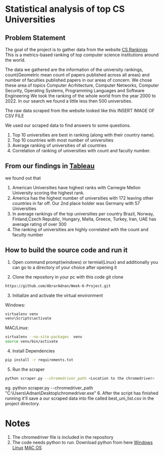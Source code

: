 # Statistical analysis of top CS Universities

## Problem Statement
The goal of the project is to gather data from the website [CS Rankings](https://csrankings.org/#/index?all&world)<br/>
This is a metrics-based ranking of top computer science institutions around the world.

The data we gathered are the information of the university rankings, 
count(Geometric mean count of papers published across all areas)
and number of faculties published papers in our areas of concern.
We chose these area of topics 
Computer Acrhitecture, Computer Networks, Computer Security, Operating Systems, Programming Languages and Software Engineering
We took the ranking of the whole world from the year 2000 to 2022. In our search we found a little less then 500 universities.

The raw data scraped from the website looked like this
INSERT IMAGE OF CSV FILE

We used our scraped data to find answers to some questions.
1. Top 10 universities are best in ranking (along with their country name).
2. Top 10 countries with most number of universities
3. Average ranking of universities of all countries
4. Correlation of ranking of universities with count and faculty number.

## From our findings in [Tableau](https://public.tableau.com/app/profile/abrar.faiaz.adnan/viz/CSrankingsdemoproject/Dashboard1?publish=yes)
we found out that
1. American Universities have highest ranks with Carnegie Mellon University scoring the highest rank.
2. America has the highest number of universities with 172 leaving other countries in far off. Our 2nd place holder was Germany with 57 Universities
3. In average rankings of the top universities per country Brazil, Norway, Finland,Czech Republic, Hungary, Malta, Greece, Turkey, Iran, UAE has average rating of over 300
4. The ranking of universities are highly correlated with the count and faculty number

## How to build the source code and run it


1. Open command prompt(windows) or termial(Linux) and additionally you can go to a directory of your choice after opening it

2. Clone the repository in your pc with this code git clone 
```bash
https://github.com/AbrarAdnan/Week-6-Project.git
```
3. Initialize and activate the virtual environment

Windows: 
```bash
virtualenv venv
venv\Scripts\activate
```
MAC/Linux:
```bash
virtualenv --no-site-packages  venv
source venv/bin/activate
```
4. Install Dependencies
```bash
pip install -r requirements.txt
```
   
5. Run the scraper
```bash
python scraper.py --chromedriver_path <Location to the chromedriver>
```
   eg. python scraper.py --chromedriver_path "C:\Users\Adnan\Desktop\chromedriver.exe"
6. After the script has finished running it'll save a our scraped data into file called best_uni_list.csv in the project directory.

# Notes
1. The chromedriver file is included in the repository
2. The code needs python to run. Download python from here [Windows](https://www.python.org/ftp/python/3.11.0/python-3.11.0-amd64.exe) [Linux](https://www.python.org/ftp/python/3.11.0/Python-3.11.0.tgz) [MAC OS](https://www.python.org/ftp/python/3.11.0/python-3.11.0-macos11.pkg)
